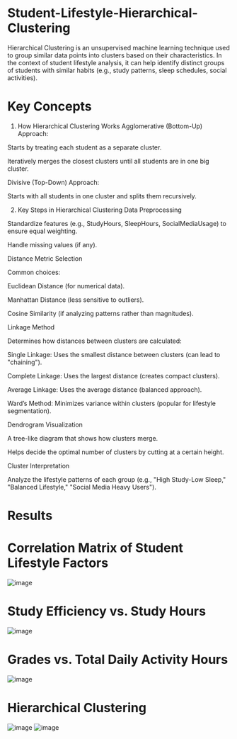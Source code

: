 # Student-Lifestyle-Hierarchical-Clustering
Hierarchical Clustering is an unsupervised machine learning technique used to group similar data points into clusters based on their characteristics. In the context of student lifestyle analysis, it can help identify distinct groups of students with similar habits (e.g., study patterns, sleep schedules, social activities).

# Key Concepts
1. How Hierarchical Clustering Works
Agglomerative (Bottom-Up) Approach:

Starts by treating each student as a separate cluster.

Iteratively merges the closest clusters until all students are in one big cluster.

Divisive (Top-Down) Approach:

Starts with all students in one cluster and splits them recursively.

2. Key Steps in Hierarchical Clustering
Data Preprocessing

Standardize features (e.g., StudyHours, SleepHours, SocialMediaUsage) to ensure equal weighting.

Handle missing values (if any).

Distance Metric Selection

Common choices:

Euclidean Distance (for numerical data).

Manhattan Distance (less sensitive to outliers).

Cosine Similarity (if analyzing patterns rather than magnitudes).

Linkage Method

Determines how distances between clusters are calculated:

Single Linkage: Uses the smallest distance between clusters (can lead to "chaining").

Complete Linkage: Uses the largest distance (creates compact clusters).

Average Linkage: Uses the average distance (balanced approach).

Ward’s Method: Minimizes variance within clusters (popular for lifestyle segmentation).

Dendrogram Visualization

A tree-like diagram that shows how clusters merge.

Helps decide the optimal number of clusters by cutting at a certain height.

Cluster Interpretation

Analyze the lifestyle patterns of each group (e.g., "High Study-Low Sleep," "Balanced Lifestyle," "Social Media Heavy Users").

# Results
# Correlation Matrix of Student Lifestyle Factors
![image](https://github.com/user-attachments/assets/7638b40d-c008-489e-8fd5-321e15ac6d67)
# Study Efficiency vs. Study Hours
![image](https://github.com/user-attachments/assets/05d1f173-920c-49df-bd92-3aefefa0ce8e)
# Grades vs. Total Daily Activity Hours
![image](https://github.com/user-attachments/assets/3b3cc1c3-7f96-458a-b565-9b84b96c988a)
# Hierarchical Clustering
![image](https://github.com/user-attachments/assets/38a4d38d-2a8f-4b03-8ad1-0f0f01d57af7)
![image](https://github.com/user-attachments/assets/35bcf9d3-9f8a-4ef6-ab99-e47b203beca1)




